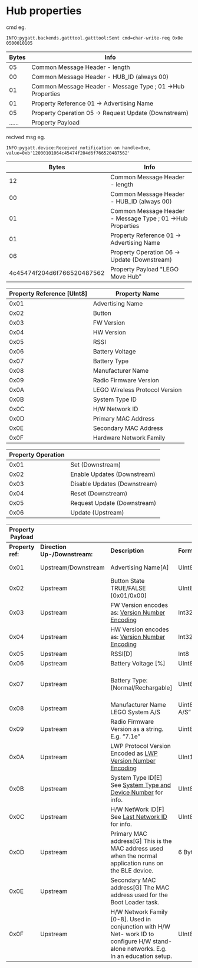 # Hub properties

cmd eg.

```
INFO:pygatt.backends.gatttool.gatttool:Sent cmd=char-write-req 0x0e 0500010105
```

| Bytes  | Info                                                       |
| ------ | ---------------------------------------------------------- |
| 05     | Common Message Header - length                             |
| 00     | Common Message Header - HUB_ID (always 00)                 |
| 01     | Common Message Header - Message Type ; 01 ->Hub Properties |
| 01     | Property Reference 01 -> Advertising Name                  |
| 05     | Property Operation 05 -> Request Update (Downstream)       |
| ...... | Property Payload                                           |



recived msg eg.

```
INFO:pygatt.device:Received notification on handle=0xe, value=0xb'12000101064c45474f204d6f766520487562'
```



| Bytes                      | Info                                                       |
| -------------------------- | ---------------------------------------------------------- |
| 12                         | Common Message Header - length                             |
| 00                         | Common Message Header - HUB_ID (always 00)                 |
| 01                         | Common Message Header - Message Type ; 01 ->Hub Properties |
| 01                         | Property Reference 01 -> Advertising Name                  |
| 06                         | Property Operation 06 -> Update (Downstream)               |
| 4c45474f204d6f766520487562 | Property Payload     "LEGO Move Hub"                       |





| Property Reference [UInt8] | Property Name                  |
| -------------------------- | ------------------------------ |
| 0x01                       | Advertising Name               |
| 0x02                       | Button                         |
| 0x03                       | FW Version                     |
| 0x04                       | HW Version                     |
| 0x05                       | RSSI                           |
| 0x06                       | Battery Voltage                |
| 0x07                       | Battery Type                   |
| 0x08                       | Manufacturer Name              |
| 0x09                       | Radio Firmware Version         |
| 0x0A                       | LEGO Wireless Protocol Version |
| 0x0B                       | System Type ID                 |
| 0x0C                       | H/W Network ID                 |
| 0x0D                       | Primary MAC Address            |
| 0x0E                       | Secondary MAC Address          |
| 0x0F                       | Hardware Network Family        |



| Property Operation |                              |
| ------------------ | ---------------------------- |
| 0x01               | Set (Downstream)             |
| 0x02               | Enable Updates (Downstream)  |
| 0x03               | Disable Updates (Downstream) |
| 0x04               | Reset (Downstream)           |
| 0x05               | Request Update (Downstream)  |
| 0x06               | Update (Upstream)            |



| Property Payload  |                               |                                                              |                           |                          |                         |
| ----------------- | ----------------------------- | ------------------------------------------------------------ | ------------------------- | ------------------------ | ----------------------- |
| **Property ref:** | **Direction Up-/Downstream:** | **Description**                                              | **Format**                | **Min**                  | **Max**                 |
| 0x01              | Upstream/Downstream           | Advertising Name[A]                                          | UInt8[MAX_NAME_SIZE]      | 1 char                   | MAX_NAME_SIZE [B]       |
| 0x02              | Upstream                      | Button State TRUE/FALSE [0x01/0x00]                          | UInt8                     | 0x00                     | 0x01                    |
| 0x03              | Upstream                      | FW Version encodes as: [Version Number Encoding](https://lego.github.io/lego-ble-wireless-protocol-docs/index.html#ver-no) | Int32[C]                  | N/A                      | N/A                     |
| 0x04              | Upstream                      | HW Version encodes as: [Version Number Encoding](https://lego.github.io/lego-ble-wireless-protocol-docs/index.html#ver-no) | Int32[C]                  | N/A                      | N/A                     |
| 0x05              | Upstream                      | RSSI[D]                                                      | Int8                      | -127                     | 0                       |
| 0x06              | Upstream                      | Battery Voltage [%]                                          | UInt8                     | 0x00                     | 0x64                    |
| 0x07              | Upstream                      | Battery Type: [Normal/Rechargable]                           | UInt8                     | 0x00 Normal Battery type | 0x01 Rechargeable block |
| 0x08              | Upstream                      | Manufacturer Name LEGO System A/S                            | Uint8[] “LEGO System A/S” | UInt8[15]                | UInt8[15]               |
| 0x09              | Upstream                      | Radio Firmware Version as a string. E.g. “7.1e”              | Uint8[]                   | UInt8[15]                | UInt8[15]               |
| 0x0A              | Upstream                      | LWP Protocol Version Encoded as [LWP Version Number Encoding](https://lego.github.io/lego-ble-wireless-protocol-docs/index.html#lwp-ver-no) | UInt16                    | 0x0100                   | 0x9999                  |
| 0x0B              | Upstream                      | System Type ID[E] See [System Type and Device Number](https://lego.github.io/lego-ble-wireless-protocol-docs/index.html#sys-typ) for info. | UInt8                     | N/A                      | N/A                     |
| 0x0C              | Upstream                      | H/W NetWork ID[F] See [Last Network ID](https://lego.github.io/lego-ble-wireless-protocol-docs/index.html#lst-net) for info. | UInt8                     | 0x01                     | 0xFA (250)              |
| 0x0D              | Upstream                      | Primary MAC address[G] This is the MAC address used when the normal application runs on the BLE device. | 6 Bytes                   | N/A                      | N/A                     |
| 0x0E              | Upstream                      | Secondary MAC address[G] The MAC address used for the Boot Loader task. |                           | N/A                      | N/A                     |
| 0x0F              | Upstream                      | H/W Network Family [0-8]. Used in conjunction with H/W Net- work ID to configure H/W stand- alone networks. E.g. In an education setup. | UInt8                     | 0x00                     |                         |